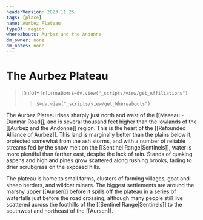 ```yaml
---
headerVersion: 2023.11.25
tags: [place]
name: Aurbez Plateau
typeOf: region
whereabouts: Aurbez and the Andonne
dm_owner: none
dm_notes: none
---
```

# The Aurbez Plateau
>[!info]+ Information
> `$=dv.view("_scripts/view/get_Affiliations")`
>> `$=dv.view("_scripts/view/get_Whereabouts")`

The Aurbez Plateau rises sharply just north and west of the [[Maseau - Dunmar Road]], and is several thousand feet higher than the lowlands of the [[Aurbez and the Andonne]] region. This is the heart of the [[Refounded Alliance of Aurbez]]. This land is marginally better than the plains below it, protected somewhat from the ash storms, and with a number of reliable streams fed by the snow melt on the [[Sentinel Range|Sentinels]], water is more plentiful than farther east, despite the lack of rain. Stands of quaking aspens and highland pines grow scattered along rushing brooks, fading to drier scrubgrass on the exposed hills. 

The plateau is home to small farms, clusters of farming villages, goat and sheep herders, and wildcat miners. The biggest settlements are around the marshy upper [[Aursen]] before it spills off the plateau in a series of waterfalls just before the road crossing, although many people still live scattered across the foothills of the [[Sentinel Range|Sentinels]] to the southwest and northeast of the [[Aursen]]. 